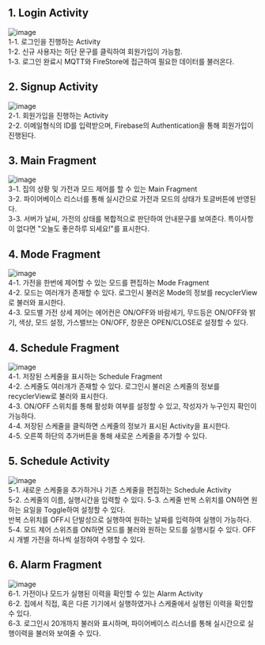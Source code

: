 ## 1. Login Activity  
![image](https://user-images.githubusercontent.com/29484377/135442256-e3615b87-343e-413c-8a8a-7db44d24ecf8.png)  
1-1. 로그인을 진행하는 Activity  
1-2. 신규 사용자는 하단 문구를 클릭하여 회원가입이 가능함.  
1-3. 로그인 완료시 MQTT와 FireStore에 접근하여 필요한 데이터를 불러온다.  

## 2. Signup Activity 
![image](https://user-images.githubusercontent.com/29484377/135443246-8fd01387-f34b-451d-ac51-78fd65b973ed.png)  
2-1. 회원가입을 진행하는 Activity  
2-2. 이메일형식의 ID를 입력받으며, Firebase의 Authentication을 통해 회원가입이 진행된다.  

## 3. Main Fragment
![image](https://user-images.githubusercontent.com/29484377/135443274-3be29902-7b32-4f53-8a4c-13af5e93516a.png)  
3-1. 집의 상황 및 가전과 모드 제어를 할 수 있는 Main Fragment  
3-2. 파이어베이스 리스너를 통해 실시간으로 가전과 모드의 상태가 토글버튼에 반영된다.  
3-3. 서버가 날씨, 가전의 상태를 복합적으로 판단하여 안내문구를 보여준다. 특이사항이 없다면 "오늘도 좋은하루 되세요!"를 표시한다.  

## 4. Mode Fragment
![image](https://user-images.githubusercontent.com/29484377/135443738-bff41d49-9d3f-4df8-8689-f5c29373edb4.png)   
4-1. 가전을 한번에 제어할 수 있는 모드를 편집하는 Mode Fragment  
4-2. 모드는 여러개가 존재할 수 있다. 로그인시 불러온 Mode의 정보를 recyclerView로 불러와 표시한다.  
4-3. 모드별 가전 상세 제어는 에어컨은 ON/OFF와 바람세기, 무드등은 ON/OFF와 밝기, 색상, 모드 설정, 가스밸브는 ON/OFF, 창문은 OPEN/CLOSE로 설정할 수 있다.  

## 4. Schedule Fragment
![image](https://user-images.githubusercontent.com/29484377/135444853-e62f89ea-1092-49cb-a8d2-7a7f99220e8e.png)   
4-1. 저장된 스케줄을 표시하는 Schedule Fragment  
4-2. 스케줄도 여러개가 존재할 수 있다. 로그인시 불러온 스케줄의 정보를 recyclerView로 불러와 표시한다.  
4-3. ON/OFF 스위치를 통해 활성화 여부를 설정할 수 있고, 작성자가 누구인지 확인이 가능하다.  
4-4. 저장된 스케줄을 클릭하면 스케줄의 정보가 표시된 Activity을 표시한다.  
4-5. 오른쪽 하단의 추가버튼을 통해 새로운 스케줄을 추가할 수 있다.

## 5. Schedule Activity
![image](https://user-images.githubusercontent.com/29484377/135445200-44cf6778-6a3a-4bbb-b190-1832a0532e8a.png)   
5-1. 새로운 스케줄을 추가하거나 기존 스케줄을 편집하는 Schedule Activity  
5-2. 스케줄의 이름, 실행시간을 입력할 수 있다.
5-3. 스케줄 반복 스위치를 ON하면 원하는 요일을 Toggle하여 설정할 수 있다.   
  반복 스위치를 OFF시 단발성으로 실행하여 원하는 날짜를 입력하여 실행이 가능하다.  
5-4. 모드 제어 스위츠를 ON하면 모드를 불러와 원하는 모드를 실행시킬 수 있다. OFF시 개별 가전을 하나씩 설정하여 수행할 수 있다.

## 6. Alarm Fragment
![image](https://user-images.githubusercontent.com/29484377/135446053-6aa21057-c370-467d-9c6f-5dbee966e877.png)     
6-1. 가전이나 모드가 실행된 이력을 확인할 수 있는 Alarm Activity  
6-2. 집에서 직접, 혹은 다른 기기에서 실행하였거나 스케줄에서 실행된 이력을 확인할 수 있다.  
6-3. 로그인시 20개까지 불러와 표시하며, 파이어베이스 리스너를 통해 실시간으로 실행이력을 불러와 보여줄 수 있다.  





